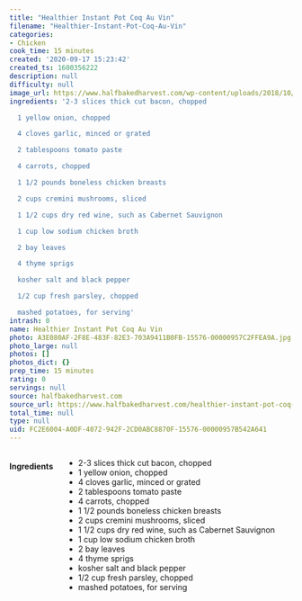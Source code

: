 ```yaml
---
title: "Healthier Instant Pot Coq Au Vin"
filename: "Healthier-Instant-Pot-Coq-Au-Vin"
categories:
- Chicken
cook_time: 15 minutes
created: '2020-09-17 15:23:42'
created_ts: 1600356222
description: null
difficulty: null
image_url: https://www.halfbakedharvest.com/wp-content/uploads/2018/10/Healthier-Instant-Pot-Coq-au-Vin-1.jpg
ingredients: '2-3 slices thick cut bacon, chopped

  1 yellow onion, chopped

  4 cloves garlic, minced or grated

  2 tablespoons tomato paste

  4 carrots, chopped

  1 1/2 pounds boneless chicken breasts

  2 cups cremini mushrooms, sliced

  1 1/2 cups dry red wine, such as Cabernet Sauvignon

  1 cup low sodium chicken broth

  2 bay leaves

  4 thyme sprigs

  kosher salt and black pepper

  1/2 cup fresh parsley, chopped

  mashed potatoes, for serving'
intrash: 0
name: Healthier Instant Pot Coq Au Vin
photo: A3E080AF-2F8E-483F-82E3-703A9411B0FB-15576-00000957C2FFEA9A.jpg
photo_large: null
photos: []
photos_dict: {}
prep_time: 15 minutes
rating: 0
servings: null
source: halfbakedharvest.com
source_url: https://www.halfbakedharvest.com/healthier-instant-pot-coq-au-vin/
total_time: null
type: null
uid: FC2E6004-A0DF-4072-942F-2CD0ABC8870F-15576-00000957B542A641
---
```

<div class="large-8 medium-7 columns" id="writeup">	</div><!-- #writeup -->
</div><!-- #row-one -->
<div class="row" id="row-two">	<div class="medium-4 small-5 columns"><h4 id="ingredients">Ingredients</h4><div class="box box-ingredients content"><ul>
<li>2-3 slices thick cut bacon, chopped</li>
<li>1 yellow onion, chopped</li>
<li>4 cloves garlic, minced or grated</li>
<li>2 tablespoons tomato paste</li>
<li>4 carrots, chopped</li>
<li>1 1/2 pounds boneless chicken breasts</li>
<li>2 cups cremini mushrooms, sliced</li>
<li>1 1/2 cups dry red wine, such as Cabernet Sauvignon</li>
<li>1 cup low sodium chicken broth</li>
<li>2 bay leaves</li>
<li>4 thyme sprigs</li>
<li>kosher salt and black pepper</li>
<li>1/2 cup fresh parsley, chopped</li>
<li>mashed potatoes, for serving</li>
</ul>
</div>	</div>	<div class="medium-6 small-7 columns">	</div>
